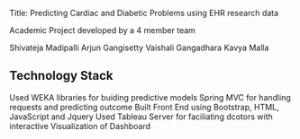 Title: Predicting Cardiac and Diabetic Problems using EHR research data

Academic Project developed by a 4 member team

Shivateja Madipalli
Arjun Gangisetty
Vaishali Gangadhara
Kavya Malla

Technology Stack
-----------------
Used WEKA libraries for buiding predictive models
Spring MVC for handling requests and predicting outcome
Built Front End using Bootstrap, HTML, JavaScript and Jquery
Used Tableau Server for faciliating dcotors with interactive Visualization of Dashboard
